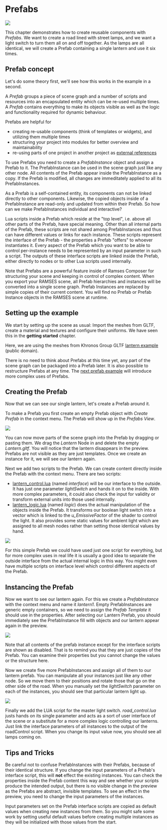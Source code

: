 <!--
SPDX-License-Identifier: MPL-2.0

This file is part of Ramses Composer
(see https://github.com/COVESA/ramses-composer-docs).

This Source Code Form is subject to the terms of the Mozilla Public License, v. 2.0.
If a copy of the MPL was not distributed with this file, You can obtain one at http://mozilla.org/MPL/2.0/.
-->
# Prefabs

![](docs/title.png)

This chapter demonstrates how to create reusable components with _Prefabs_. We want to create a road lined with street lamps, and we want a light switch to turn them all on and off together. As the lamps are all identical, we will create a Prefab containing a single lantern and use it six times.

## Prefab concept

Let's do some theory first, we'll see how this works in the example in a second.

A _Prefab_ groups a piece of scene graph and a number of scripts and resources into an encapsulated entity which can be re-used multiple times. A _Prefab_ contains everything to make its objects visible as well as the logic and functionality required for dynamic behaviour.

Prefabs are helpful for

* creating re-usable components (think of templates or widgets), and utilizing them multiple times
* structuring your project into modules for better overview and maintainability
* re-using parts of one project in another project as [external references](../external_references/manual.md)

To use Prefabs you need to create a _PrefabInstance_ object and assign a Prefab to it. The PrefabInstance can be used in the scene graph just like any other node. All contents of the Prefab appear inside the PrefabInstance as a copy. If the Prefab is modified, all changes are immeditately applied to all its PrefabInstances.

As a Prefab is a self-contained entity, its components can not be linked directly to other components. Likewise, the copied objects inside of a PrefabInstance are read-only and updated from within their Prefab. So how can we make PrefabInstances individual and interactive?

Lua scripts inside a Prefab which reside at the "top level", i.e. above all other parts of the Prefab, have special meaning. Other than all internal parts of the Prefab, these scripts are not shared among PrefabInstances and thus can have different values or links for each instance. These scripts represent the interface of the Prefab - the properties a Prefab "offers" to whoever instantiates it. Every aspect of the Prefab which you want to be able to control per-instance needs to be represented by an input parameter in such a script. The outputs of these interface scripts are linked inside the Prefab, either directly to nodes or to other Lua scripts used internally.

Note that Prefabs are a powerful feature inside of Ramses Composer for structuring your scene and keeping in control of complex content. When you export your RAMSES scene, all Prefab hierarchies and instances will be converted into a single scene graph. Prefab Instances are replaced by simple copies of their current content. You will find no Prefab or Prefab Instance objects in the RAMSES scene at runtime.

## Setting up the example

We start by setting up the scene as usual: Import the meshes from GLTF, create a material and textures and configure their uniforms. We have seen this in the __getting started__ chapter.

Here, we are using the meshes from Khronos Group GLTF [lantern example](https://github.com/KhronosGroup/glTF-Sample-Models/tree/master/2.0/Lantern/glTF) (public domain).

There is no need to think about Prefabs at this time yet, any part of the scene graph can be packaged into a Prefab later. It is also possible to restructure Prefabs at any time. The [next prefab example](../nested_prefabs/manual.md) will introduce more complex uses of Prefabs. 

## Creating the Prefab

Now that we can see our single lantern, let's create a Prefab around it.

To make a Prefab you first create an empty Prefab object with _Create Prefab_ in the context menu. The Prefab will show up in the _Prefabs View_.

![](docs/empty_prefab.png)

You can now move parts of the scene graph into the Prefab by dragging or pasting them. We drag the _Lantern_ Node in and delete the empty _Lantern.gltf_. You will notice that the lantern disappears in the preview. Prefabs are not visible as they are just templates. Once we create an instance for it, we will see our lantern again.

Next we add two scripts to the Prefab. We can create content directly inside the Prefab with the context menu. There are two scripts:

* [lantern_control.lua](lua/lantern_control.lua) (named _interface_) will be our interface to the outside. It has just one parameter _lightSwitch_ and hands it on to the inside. With more complex parameters, it could also check the input for validity or transform external units into those used internally.
* [lantern_logic.lua](lua/lantern_logic.lua) (named _logic_) does the actual manipulation of the objects inside the Prefab. It transforms our boolean light switch into a vector which is linked to the *u_EmissiveFactor* of the shader to control the light. It also provides some static values for ambient light which are assigned to all mesh nodes rather than setting those identical values by hand.

![](docs/prefab.png)

For this simple Prefab we could have used just one script for everything, but for more complex uses in real life it is usually a good idea to separate the outside interface from the actual internal logic in this way. You might even have multiple scripts on interface level which control different aspects of the Prefab.

## Instancing the Prefab

Now we want to see our lantern again. For this we create a _PrefabInstance_ with the context menu and name it _lantern1_. Empty PrefabInstances are generic empty containers, so we need to assign the _Prefab Template_ it should use in the properties. After selecting our Lantern Prefab, you should immediately see the PrefabInstance fill with objects and our lantern appear again in the preview.

![](docs/prefab_instance.png)

Note that all contents of the prefab instance except for the interface scripts are shown as disabled. That is to remind you that they are just copies of the Prefab. You can examine their properties but you cannot change the values or the structure here.

Now we create five more PrefabInstances and assign all of them to our lantern prefab. You can manipulate all your instances just like any other node. So we move them to their positions and rotate those that go on the other side of the road. When you manually set the _lightSwitch_ parameter on each of the instances, you should see that particular lantern light up.

![](docs/result.png)

Finally we add the LUA script for the master light switch. *road_control.lua* justs hands on its single parameter and acts as a sort of user interface of the scene or a substitute for a more complex logic controlling our lanterns. Just link the interface parameters of all instances to the output of the roadControl script. When you change its input value now, you should see all lamps coming on.

## Tips and Tricks

Be careful not to confuse PrefabInstances with their Prefabs, because of their identical structure. If you change the input parameters of a Prefab's interface script, this will **not** effect the existing instances. You can check the properties inside the Prefab content this way and see whether your scripts produce the intended output, but there is no visible change in the preview as the Prefabs are abstract, invisible templates. To see an effect in the preview, you need to change the input parameters of the instances.

Input parameters set on the Prefab interface scripts are copied as default values when creating new instances from them. So you might safe some work by setting useful default values before creating multiple instances as they will be initialized with those values from the start.



